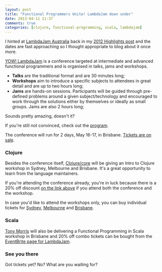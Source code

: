 ```yaml
---
layout: post
title: "Functional Programmers Unite! LambdaJam down under"
date: 2013-04-11 11:37
comments: true
categories: [clojure, functional-programming, scala, lambdajam]
---
```


I hinted at [LambdaJam Australia][2] back in my [2012 Highlights post][1] and the dates are fast approaching so I thought appropriate to blog about it once more.

[YOW! LambdaJam][2] is a conference targeted at intermediate and advanced functional programmers and is organised in talks, jams and workshops.

- **Talks** are the traditional format and are 30 minutes long;
- **Workshops** aim to introduce a specific subjects to attendees in great detail and are up to two hours long;
- **Jams** are hands-on sessions. Participants will be guided through pre-defined problems around a given subject/technology and encouraged to work through the solutions either by themselves or ideally as small groups. Jams are also 2 hours long;

Sounds pretty amazing, doesn't it?

If you're still not convinced, check out the [program][3].

The conference will run for 2 days, May 16-17, in Brisbane. [Tickets are on sale][4].

### Clojure

Besides the conference itself, [Clojure/core][5] will be giving an Intro to Clojure workshop in Sydney, Melbourne and Brisbane. It's a great opportunity to learn from the language maintainers.

If you're attending the conference already, you're in luck because there is a 20% off discount [on the link above][4] if you attend both the conference and the workshop.

In case you'd like to attend the workshops only, you can buy individual tickets for [Sydney][6], [Melbourne][7] and [Brisbane][8].


### Scala

[Tony Morris][9] will also be delivering a Functional Programming in Scala workshop in Brisbane and 20% off combo tickets can be bought from the [EventBrite page for LambdaJam][4].


### See you there

Got tickets yet? No? What are you waiting for?

[1]: http://www.leonardoborges.com/writings/2013/01/02/so-long-2012-year-highlights/
[2]: http://www.yowconference.com.au/lambdajam/
[3]: http://www.yowconference.com.au/lambdajam/Program.html
[4]: http://yowlambdajam2013.eventbrite.com.au/
[5]: http://clojure.com/
[6]: http://clojurecore-sydney.eventbrite.com.au/
[7]: http://clojurecore-melbourne.eventbrite.com.au/
[8]: http://clojurecore-brisbane-eorg.eventbrite.com.au/
[9]: http://tmorris.net/